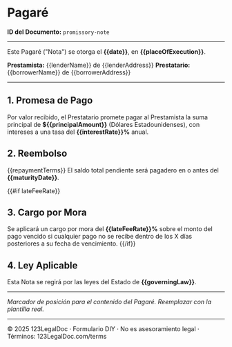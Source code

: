 # Pagaré

**ID del Documento:** `promissory-note`

---

Este Pagaré ("Nota") se otorga el **{{date}}**, en **{{placeOfExecution}}**.

**Prestamista:** {{lenderName}} de {{lenderAddress}}
**Prestatario:** {{borrowerName}} de {{borrowerAddress}}

---

## 1. Promesa de Pago

Por valor recibido, el Prestatario promete pagar al Prestamista la suma principal de **${{principalAmount}}** (Dólares Estadounidenses), con intereses a una tasa del **{{interestRate}}%** anual.

## 2. Reembolso

{{repaymentTerms}}
El saldo total pendiente será pagadero en o antes del **{{maturityDate}}**.

{{#if lateFeeRate}}

## 3. Cargo por Mora

Se aplicará un cargo por mora del **{{lateFeeRate}}%** sobre el monto del pago vencido si cualquier pago no se recibe dentro de los X días posteriores a su fecha de vencimiento.
{{/if}}

## 4. Ley Aplicable

Esta Nota se regirá por las leyes del Estado de **{{governingLaw}}**.

---

_Marcador de posición para el contenido del Pagaré. Reemplazar con la plantilla real._

---

© 2025 123LegalDoc · Formulario DIY · No es asesoramiento legal · Términos: 123LegalDoc.com/terms
